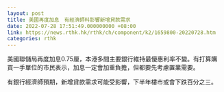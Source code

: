 ```yaml
---
layout: post
title: 美國再度加息　有經濟師料影響新增貸款需求
date: 2022-07-28 17:51:49.000000000 +08:00
link: https://news.rthk.hk/rthk/ch/component/k2/1659800-20220728.htm
categories: rthk
---
```


美國聯儲局再度加息0.75厘，本港多間主要銀行維持最優惠利率不變。有打算購買一手單位的市民表示，加息一定會加重負擔，但都要先考慮置業需要。

有銀行經濟師預期，新增貸款需求可能受影響，下半年樓市或會下跌百分之三。
